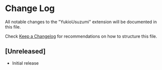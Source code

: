 # Change Log
All notable changes to the "YukioUsuzumi" extension will be documented in this file.

Check [Keep a Changelog](http://keepachangelog.com/) for recommendations on how to structure this file.

## [Unreleased]
- Initial release
